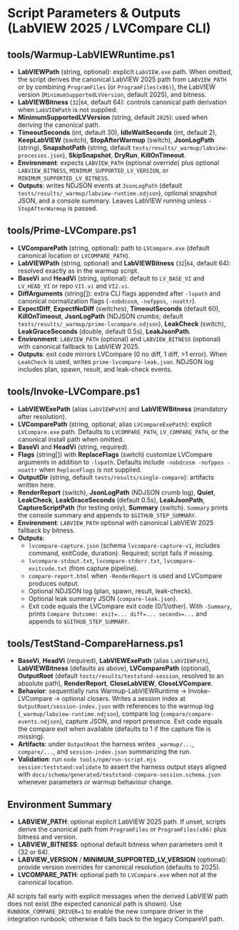 <!-- markdownlint-disable-next-line MD041 -->
# Script Parameters & Outputs (LabVIEW 2025 / LVCompare CLI)

## tools/Warmup-LabVIEWRuntime.ps1

- **LabVIEWPath** (string, optional): explicit `LabVIEW.exe` path. When
  omitted, the script derives the canonical LabVIEW 2025 path from
  `LABVIEW_PATH` or by combining `ProgramFiles` (or `ProgramFiles(x86)`),
  the LabVIEW version (`MinimumSupportedLVVersion`, default 2025), and
  bitness.
- **LabVIEWBitness** (`32`|`64`, default 64): controls canonical path
  derivation when `LabVIEWPath` is not supplied.
- **MinimumSupportedLVVersion** (string, default `2025`): used when
  deriving the canonical path.
- **TimeoutSeconds** (int, default 30), **IdleWaitSeconds** (int, default
  2), **KeepLabVIEW** (switch), **StopAfterWarmup** (switch),
  **JsonLogPath** (string), **SnapshotPath** (string, default
  `tests/results/_warmup/labview-processes.json`), **SkipSnapshot**,
  **DryRun**, **KillOnTimeout**.
- **Environment**: expects `LABVIEW_PATH` (optional override) plus
  optional `LABVIEW_BITNESS`, `MINIMUM_SUPPORTED_LV_VERSION`, or
  `MINIMUM_SUPPORTED_LV_BITNESS`.
- **Outputs**: writes NDJSON events at `JsonLogPath` (default
  `tests/results/_warmup/labview-runtime.ndjson`), optional snapshot JSON,
  and a console summary. Leaves LabVIEW running unless `-StopAfterWarmup`
  is passed.

## tools/Prime-LVCompare.ps1

- **LVComparePath** (string, optional): path to `LVCompare.exe` (default
  canonical location or `LVCOMPARE_PATH`).
- **LabVIEWPath** (string, optional) and **LabVIEWBitness** (`32`|`64`,
  default 64): resolved exactly as in the warmup script.
- **BaseVi** and **HeadVi** (string, optional): default to `LV_BASE_VI`
  and `LV_HEAD_VI` or repo `VI1.vi` and `VI2.vi`.
- **DiffArguments** (string[]): extra CLI flags appended after `-lvpath`
  and canonical normalization flags (`-nobdcosm`, `-nofppos`, `-noattr`).
- **ExpectDiff**, **ExpectNoDiff** (switches), **TimeoutSeconds**
  (default 60), **KillOnTimeout**, **JsonLogPath** (NDJSON crumbs;
  default `tests/results/_warmup/prime-lvcompare.ndjson`), **LeakCheck**
  (switch), **LeakGraceSeconds** (double, default 0.5s), **LeakJsonPath**.
- **Environment**: `LABVIEW_PATH` (optional) and `LABVIEW_BITNESS`
  (optional) with canonical fallback to LabVIEW 2025.
- **Outputs**: exit code mirrors LVCompare (0 no diff, 1 diff, >1 error).
  When `LeakCheck` is used, writes `prime-lvcompare-leak.json`. NDJSON
  log includes plan, spawn, result, and leak-check events.

## tools/Invoke-LVCompare.ps1

- **LabVIEWExePath** (alias `LabVIEWPath`) and **LabVIEWBitness**
  (mandatory after resolution).
- **LVComparePath** (string, optional; alias `LVCompareExePath`): explicit
  `LVCompare.exe` path. Defaults to `LVCOMPARE_PATH`, `LV_COMPARE_PATH`,
  or the canonical install path when omitted.
- **BaseVi** and **HeadVi** (string, required).
- **Flags** (string[]) with **ReplaceFlags** (switch) customize LVCompare
  arguments in addition to `-lvpath`. Defaults include
  `-nobdcosm -nofppos -noattr` when `ReplaceFlags` is not supplied.
- **OutputDir** (string, default `tests/results/single-compare`):
  artifacts written here.
- **RenderReport** (switch), **JsonLogPath** (NDJSON crumb log),
  **Quiet**, **LeakCheck**, **LeakGraceSeconds** (default 0.5s),
  **LeakJsonPath**, **CaptureScriptPath** (for testing only),
  **Summary** (switch). `Summary` prints the console summary and appends
  to `$GITHUB_STEP_SUMMARY`.
- **Environment**: `LABVIEW_PATH` optional with canonical LabVIEW 2025
  fallback by bitness.
- **Outputs**:
  - `lvcompare-capture.json` (schema `lvcompare-capture-v1`, includes
    command, exitCode, duration). Required; script fails if missing.
  - `lvcompare-stdout.txt`, `lvcompare-stderr.txt`,
    `lvcompare-exitcode.txt` (from capture pipeline).
  - `compare-report.html` when `-RenderReport` is used and LVCompare
    produces output.
  - Optional NDJSON log (plan, spawn, result, leak-check).
  - Optional leak summary JSON (`compare-leak.json`).
  - Exit code equals the LVCompare exit code (0/1/other). With `-Summary`,
    prints `Compare Outcome: exit=... diff=... seconds=...` and appends to
    `$GITHUB_STEP_SUMMARY`.

## tools/TestStand-CompareHarness.ps1

- **BaseVi**, **HeadVi** (required), **LabVIEWExePath** (alias
  `LabVIEWPath`), **LabVIEWBitness** (defaults as above), **LVComparePath**
  (optional), **OutputRoot** (default `tests/results/teststand-session`,
  resolved to an absolute path), **RenderReport**, **CloseLabVIEW**,
  **CloseLVCompare**.
- **Behavior**: sequentially runs Warmup-LabVIEWRuntime -> Invoke-LVCompare
  -> optional closers. Writes a session index at
  `OutputRoot/session-index.json` with references to the warmup log
  (`_warmup/labview-runtime.ndjson`), compare log
  (`compare/compare-events.ndjson`), capture JSON, and report presence.
  Exit code equals the compare exit when available (defaults to 1 if the
  capture file is missing).
- **Artifacts**: under `OutputRoot` the harness writes `_warmup/...`,
  `compare/...`, and `session-index.json` summarizing the run.
- **Validation**: run `node tools/npm/run-script.mjs session:teststand:validate` to assert the
  harness output stays aligned with
  `docs/schema/generated/teststand-compare-session.schema.json` whenever
  parameters or warmup behaviour change.

## Environment Summary

- **LABVIEW_PATH**: optional explicit LabVIEW 2025 path. If unset,
  scripts derive the canonical path from `ProgramFiles` or
  `ProgramFiles(x86)` plus bitness and version.
- **LABVIEW_BITNESS**: optional default bitness when parameters omit it
  (32 or 64).
- **LABVIEW_VERSION** / **MINIMUM_SUPPORTED_LV_VERSION** (optional):
  provide version overrides for canonical resolution (defaults to 2025).
- **LVCOMPARE_PATH**: optional path to `LVCompare.exe` when not at the
  canonical location.

All scripts fail early with explicit messages when the derived LabVIEW
path does not exist (the expected canonical path is shown). Use
`RUNBOOK_COMPARE_DRIVER=1` to enable the new compare driver in the
integration runbook; otherwise it falls back to the legacy CompareVI path.
